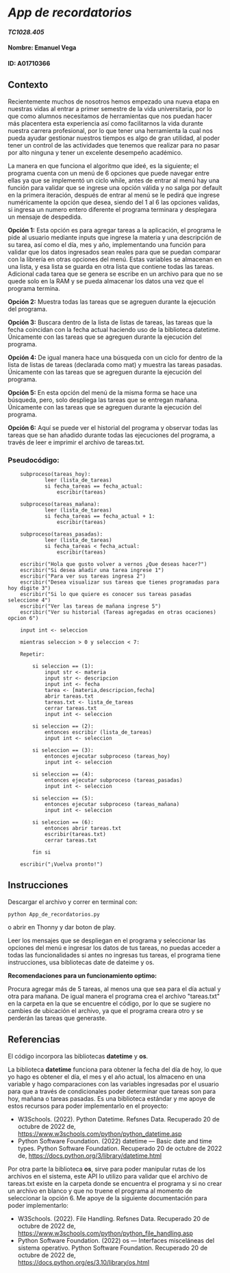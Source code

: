 # *App de recordatorios*
#### *TC1028.405*
#### **Nombre:** Emanuel Vega
#### **ID:** A01710366

## Contexto

Recientemente muchos de nosotros hemos empezado una nueva etapa en nuestras vidas al entrar a primer semestre de la vida universitaria, por lo que como alumnos necesitamos de herramientas que nos puedan hacer más placentera esta experiencia así como facilitarnos la vida durante nuestra carrera profesional, por lo que tener una herramienta la cual nos pueda ayudar gestionar nuestros tiempos es algo de gran utilidad, al poder tener un control de las actividades que tenemos que realizar para no pasar por alto ninguna y tener un excelente desempeño académico.

La manera en que funciona el algoritmo que ideé, es la siguiente; el programa cuenta con un menú de 6 opciones que puede navegar entre ellas ya que se implementó un ciclo while, antes de entrar al menú hay una función para validar que se ingrese una opción válida y no salga por default en la primera iteración, después de entrar al menú se le pedirá que ingrese numéricamente la opción que desea, siendo del 1 al 6 las opciones validas, si ingresa un numero entero diferente el programa terminara y desplegara un mensaje de despedida.

**Opción 1:** Esta opción es para agregar tareas a la aplicación, el programa le pide al usuario mediante inputs que ingrese la materia y una descripción de su tarea, así como el día, mes y año, implementando una función para validar que los datos ingresados sean reales para que se puedan comparar con la librería en otras opciones del menú. Estas variables se almacenan en una lista, y esa lista se guarda en otra lista que contiene todas las tareas. Adicional cada tarea que se genera se escribe en un archivo para que no se quede solo en la RAM y se pueda almacenar los datos una vez que el programa termina.

**Opción 2:** Muestra todas las tareas que se agreguen durante la ejecución del programa.

**Opción 3:** Buscara dentro de la lista de listas de tareas, las tareas que la fecha coincidan con la fecha actual haciendo uso de la biblioteca datetime. Únicamente con las tareas que se agreguen durante la ejecución del programa.

**Opción 4:** De igual manera hace una búsqueda con un ciclo for dentro de la lista de listas de tareas (declarada como mat) y muestra las tareas pasadas. Únicamente con las tareas que se agreguen durante la ejecución del programa.

**Opción 5:** En esta opción del menú de la misma forma se hace una búsqueda, pero, solo despliega las tareas que se entregan mañana. Únicamente con las tareas que se agreguen durante la ejecución del programa.

**Opción 6:** Aquí se puede ver el historial del programa y observar todas las tareas que se han añadido durante todas las ejecuciones del programa, a través de leer e imprimir el archivo de tareas.txt.




### Pseudocódigo:
        subproceso(tareas_hoy):
                leer (lista_de_tareas)
                si fecha_tareas == fecha_actual:
                    escribir(tareas)

        subproceso(tareas_mañana):
                leer (lista_de_tareas)
                si fecha_tareas == fecha_actual + 1:
                    escribir(tareas)

        subproceso(tareas_pasadas):
                leer (lista_de_tareas)
                si fecha_tareas < fecha_actual:
                    escribir(tareas)

        escribir("Hola que gusto volver a vernos ¿Que deseas hacer?")
        escribir("Si desea añadir una tarea ingrese 1")
        escribir("Para ver sus tareas ingresa 2")
        escribir("Desea visualizar sus tareas que tienes programadas para hoy digite 3")
        escribir("Si lo que quiere es conocer sus tareas pasadas seleccione 4")
        escribir("Ver las tareas de mañana ingrese 5")
        escribir("Ver su historial (Tareas agregadas en otras ocaciones) opcion 6")

        input int <- seleccion

        mientras seleccion > 0 y seleccion < 7:

        Repetir:

            si seleccion == (1):
                input str <- materia
                input str <- descripcion
                input int <- fecha
                tarea <- [materia,descripcion,fecha]
                abrir tareas.txt
                tareas.txt <- lista_de_tareas
                cerrar tareas.txt
                input int <- seleccion

            si seleccion == (2):
                entonces escribir (lista_de_tareas)
                input int <- seleccion

            si seleccion == (3):
                entonces ejecutar subproceso (tareas_hoy)
                input int <- seleccion

            si seleccion == (4):
                entonces ejecutar subproceso (tareas_pasadas)
                input int <- seleccion

            si seleccion == (5):
                entonces ejecutar subproceso (tareas_mañana)
                input int <- seleccion

            si seleccion == (6):
                entonces abrir tareas.txt
                escribir(tareas.txt)
                cerrar tareas.txt

            fin si

        escribir("¡Vuelva pronto!")

## Instrucciones

Descargar el archivo y correr en terminal con:

    python App_de_recordatorios.py

o abrir en Thonny y dar boton de play.


Leer los mensajes que se despliegan en el programa y seleccionar las opciones del menú e ingresar los datos de tus tareas, no puedas acceder a todas las funcionalidades si antes no ingresas tus tareas, el programa tiene instrucciones, usa bibliotecas date de dateime y os.

**Recomendaciones para un funcionamiento optimo:**

Procura agregar más de 5 tareas, al menos una que sea para el día actual y otra para mañana.
De igual manera el programa crea el archivo "tareas.txt" en la carpeta en la que se encuentre el código, por lo que se sugiere no cambies de ubicación el archivo, ya que el programa creara otro y se perderán las tareas que generaste.

## Referencias

El código incorpora las bibliotecas **datetime** y **os**.

La biblioteca **datetime** funciona para obtener la fecha del día de hoy, lo que yo hago es obtener el día, el mes y el año actual, los almaceno en una variable y hago comparaciones con las variables ingresadas por el usuario para que a través de condicionales poder determinar que tareas son para hoy, mañana o tareas pasadas.
Es una biblioteca estándar y me apoye de estos recursos para poder implementarlo en el proyecto:

- W3Schools. (2022). Python Datetime. Refsnes Data. Recuperado 20 de octubre de 2022 de, https://www.w3schools.com/python/python_datetime.asp
- Python Software Foundation. (2022) datetime — Basic date and time types. Python Software Foundation. Recuperado 20 de octubre de 2022 de, https://docs.python.org/3/library/datetime.html


Por otra parte la biblioteca **os**, sirve para poder manipular rutas de los archivos en el sistema, este API lo utilizo para validar que el archivo de tareas.txt existe en la carpeta donde se encuentra el programa y si no crear un archivo en blanco y que no truene el programa al momento de seleccionar la opción 6.
Me apoye de la siguiente documentación para poder implementarlo:

- W3Schools. (2022). File Handling. Refsnes Data. Recuperado 20 de octubre de 2022 de, https://www.w3schools.com/python/python_file_handling.asp
- Python Software Foundation. (2022) os — Interfaces misceláneas del sistema operativo. Python Software Foundation. Recuperado 20 de octubre de 2022 de,  
https://docs.python.org/es/3.10/library/os.html
